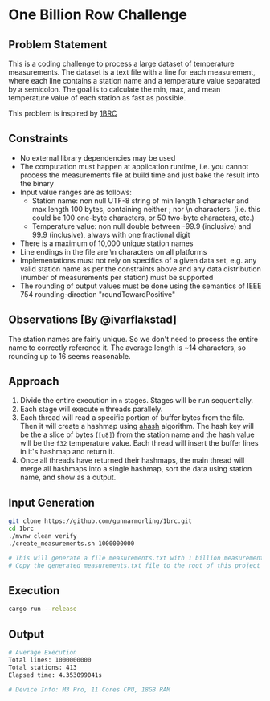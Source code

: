 # One Billion Row Challenge

## Problem Statement

This is a coding challenge to process a large dataset of temperature measurements. The dataset is a text file with a line for each measurement, where each line contains a station name and a temperature value separated by a semicolon. The goal is to calculate the min, max, and mean temperature value of each station as fast as possible.

This problem is inspired by [1BRC](https://github.com/gunnarmorling/1brc)

## Constraints

- No external library dependencies may be used
- The computation must happen at application runtime, i.e. you cannot process the measurements file at build time and just bake the result into the binary
- Input value ranges are as follows:
  - Station name: non null UTF-8 string of min length 1 character and max length 100 bytes, containing neither ; nor \n characters. (i.e. this could be 100 one-byte characters, or 50 two-byte characters, etc.)
  - Temperature value: non null double between -99.9 (inclusive) and 99.9 (inclusive), always with one fractional digit
- There is a maximum of 10,000 unique station names
- Line endings in the file are \n characters on all platforms
- Implementations must not rely on specifics of a given data set, e.g. any valid station name as per the constraints above and any data distribution (number of measurements per station) must be supported
- The rounding of output values must be done using the semantics of IEEE 754 rounding-direction "roundTowardPositive"

## Observations [By @ivarflakstad]

The station names are fairly unique. So we don't need to process the entire name to correctly reference it. The average length is ~14 characters, so rounding up to 16 seems reasonable.

## Approach

1. Divide the entire execution in `n` stages. Stages will be run sequentially.
2. Each stage will execute `m` threads parallely.
3. Each thread will read a specific portion of buffer bytes from the file. Then it will create a hashmap using [ahash](https://crates.io/crates/ahash) algorithm. The hash key will be the a slice of bytes (`[u8]`) from the station name and the hash value will be the `f32` temperature value. Each thread will insert the buffer lines in it's hashmap and return it.
4. Once all threads have returned their hashmaps, the main thread will merge all hashmaps into a single hashmap, sort the data using station name, and show as a output.

## Input Generation

```bash
git clone https://github.com/gunnarmorling/1brc.git
cd 1brc
./mvnw clean verify
./create_measurements.sh 1000000000

# This will generate a file measurements.txt with 1 billion measurements
# Copy the generated measurements.txt file to the root of this project
```

## Execution

```bash
cargo run --release
```

## Output

```bash
# Average Execution
Total lines: 1000000000
Total stations: 413
Elapsed time: 4.353099041s

# Device Info: M3 Pro, 11 Cores CPU, 18GB RAM
```
